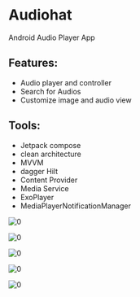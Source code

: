 # Audiohat
Android Audio Player App

## Features:
- Audio player and controller
- Search for Audios
- Customize image and audio view

## Tools:
- Jetpack compose
- clean architecture
- MVVM
- dagger Hilt
- Content Provider
- Media Service
- ExoPlayer
- MediaPlayerNotificationManager

![0](https://github.com/CsAhmed2020/Audiohat/blob/master/screens/Screenshot_20230116_205332_com.csahmed.audiohat.jpg?raw=true)

![0](https://github.com/CsAhmed2020/Audiohat/blob/master/screens/Screenshot_20230116_205437_com.csahmed.audiohat.jpg?raw=true)

![0](https://github.com/CsAhmed2020/Audiohat/blob/master/screens/Screenshot_20230116_205452_com.csahmed.audiohat.jpg?raw=true)

![0](https://github.com/CsAhmed2020/Audiohat/blob/master/screens/Screenshot_20230116_205510_com.csahmed.audiohat.jpg?raw=true)

![0](https://github.com/CsAhmed2020/Audiohat/blob/master/screens/Screenshot_20230116_205532_com.csahmed.audiohat.jpg?raw=true)
